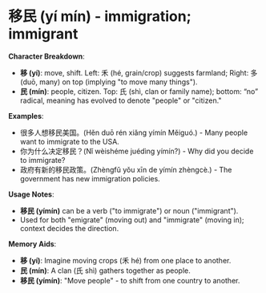 # **移民 (yí mín) - immigration; immigrant**

**Character Breakdown**:  
- **移 (yí)**: move, shift. Left: 禾 (hé, grain/crop) suggests farmland; Right: 多 (duō, many) on top (implying "to move many things").  
- **民 (mín)**: people, citizen. Top: 氏 (shì, clan or family name); bottom: “no” radical, meaning has evolved to denote "people" or "citizen."

**Examples**:  
- 很多人想移民美国。(Hěn duō rén xiǎng yímín Měiguó.) - Many people want to immigrate to the USA.  
- 你为什么决定移民？(Nǐ wèishéme juédìng yímín?) - Why did you decide to immigrate?  
- 政府有新的移民政策。(Zhèngfǔ yǒu xīn de yímín zhèngcè.) - The government has new immigration policies.

**Usage Notes**:  
- **移民 (yímín)** can be a verb ("to immigrate") or noun ("immigrant").  
- Used for both "emigrate" (moving out) and "immigrate" (moving in); context decides the direction.

**Memory Aids**:  
- **移 (yí)**: Imagine moving crops (禾 hé) from one place to another.  
- **民 (mín)**: A clan (氏 shì) gathers together as people.  
- **移民 (yímín)**: "Move people" - to shift from one country to another.